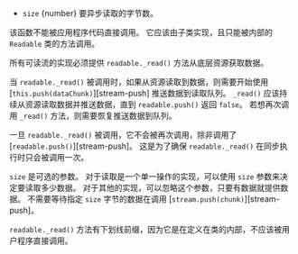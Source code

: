 <!-- YAML
added: v0.9.4
-->

* `size` {number} 要异步读取的字节数。

该函数不能被应用程序代码直接调用。
它应该由子类实现，且只能被内部的 `Readable` 类的方法调用。

所有可读流的实现必须提供 `readable._read()` 方法从底层资源获取数据。

当 `readable._read()` 被调用时，如果从资源读取到数据，则需要开始使用 [`this.push(dataChunk)`][stream-push] 推送数据到读取队列。
`_read()` 应该持续从资源读取数据并推送数据，直到 `readable.push()` 返回 `false`。
若想再次调用 `_read()` 方法，则需要恢复推送数据到队列。

一旦 `readable._read()` 被调用，它不会被再次调用，除非调用了 [`readable.push()`][stream-push]。
这是为了确保 `readable._read()` 在同步执行时只会被调用一次。

`size` 是可选的参数。
对于读取是一个单一操作的实现，可以使用 `size` 参数来决定要读取多少数据。
对于其他的实现，可以忽略这个参数，只要有数据就提供数据。
不需要等待指定 `size` 字节的数据在调用 [`stream.push(chunk)`][stream-push]。

`readable._read()` 方法有下划线前缀，因为它是在定义在类的内部，不应该被用户程序直接调用。
